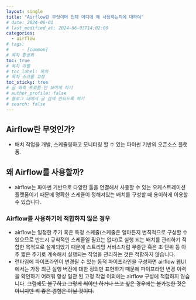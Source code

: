 ```yaml
---
layout: single
title: "Airflow란 무엇이며 언제 어디에 왜 사용하는지에 대하여"
# date: 2024-06-01
# last_modified_at: 2024-06-03T14:02:00
categories:
  - airflow
# tags:
#     - [common]
# 목차 활성화
toc: true
# 목차 라벨
# toc_label: 목차
# 목차 스크롤 고정
toc_sticky: true
# 글 좌측 프로필 안 보이게 하기
# author_profile: false
# 블로그 내에서 글 검색 안되도록 하기
# search: false
---
```


## Airflow란 무엇인가?

- 배치 작업을 개발, 스케쥴링하고 모니터링 할 수 있는 파이썬 기반의 오픈소스 플랫폼.

## 왜 Airflow를 사용할까?

- airflow는 파아썬 기반으로 다양한 툴을 연결해서 사용할 수 있는 오케스트레이션 플랫폼이기 때문에 명확한 스케쥴이 정해져있는 배치를 구성할 때 용이하게 이용할 수 있습니다.

### Airflow를 사용하기에 적합하지 않은 경우

- airflow는 일정한 주기 혹은 특정 스케줄(스케줄은 얼마든지 변칙적으로 구성할 수 있으므로 반드시 규칙적인 스케줄일 필요는 없다)로 실행 되는 배치를 관리하기 적합한 목적으로 설계되었기 때문에 스트리밍 서비스처럼 무중단 혹은 초 단위 등 아주 짧은 주기로 계속해서 실행되는 작업을 관리하는 것은 적합하지 않습니다.
- 런타임에 파이프라인이 변경될 수 있는 동적 파이프라인을 구성하면 airflow 웹UI 에서는 가장 최근 실행 버전에 대한 정의만 표현하기 때문에 파이프라인 변경 이력을 확인하기 어려워 항상 일관 된 고정 작업 이외에는 airflow 구성에 적합하지 않습니다. ~~그럼에도 불구하고 그렇게 써야만 하거나 쓰고 싶은 경우에는 불가능한 것은 아니지만 썩 좋은 경험은 아닐 것이다.~~
